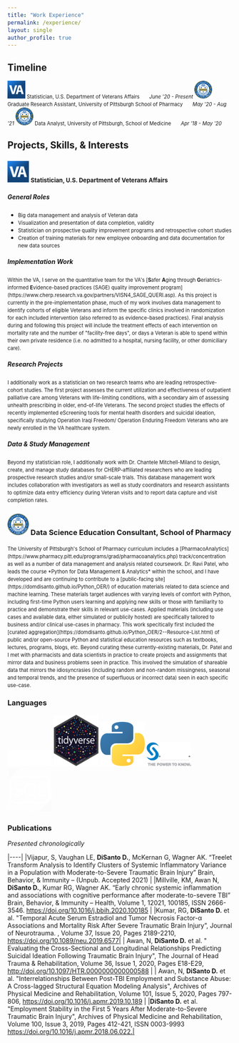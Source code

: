 ```yaml
---
title: "Work Experience"
permalink: /experience/
layout: single
author_profile: true
---
```



## Timeline



<span style="font-size:0.8em">
<img src="/assets/images/VA.png" width="40"/>  Statistician, U.S. Department of Veterans Affairs   
&nbsp; &nbsp; &nbsp; <em> June '20 - Present </em>
</span>

<span style="font-size:0.8em">
<img src="/assets/images/seal.png" width="40"/> Graduate Research Assistant, University of Pittsburgh School of Pharmacy   
&nbsp; &nbsp; &nbsp; <em> May '20 - Aug '21</em>  
</span>

<span style="font-size:0.8em">
<img src="/assets/images/seal.png" width="40"/> Data Analyst, University of Pittsburgh, School of Medicine   
&nbsp; &nbsp; &nbsp; <em> Apr '18 - May '20 </em>
</span>

<br>


## Projects, Skills, & Interests

### <img src="/assets/images/VA.png" width="48"/> <span style="font-size:0.8em">Statistician,  U.S. Department of Veterans Affairs<span style="font-size:0.8em">

##### <em> General Roles </em>

- <span style="font-size:0.8em">  Big data management and analysis of Veteran data  </span>
- <span style="font-size:0.8em"> Visualization and presentation of data completion, validity </span>
- <span style="font-size:0.8em"> Statistician on prospective quality improvement programs and retrospective cohort studies </span>
- <span style="font-size:0.8em"> Creation of training materials for new employee onboarding and data documentation for new data sources </span>



##### <em> Implementation Work </em>

<span style="font-size:0.8em">
  Within the VA, I serve on the quantitative team for the VA's [<b>S</b>afer <b>A</b>ging through <b>G</b>eriatrics-informed <b>E</b>vidence-based practices (SAGE) quality improvement program](https://www.cherp.research.va.gov/partners/VISN4_SAGE_QUERI.asp). As this project is currently in the pre-implementation phase, much of my work involves data management to identify cohorts of eligible Veterans and inform the specific clinics involved in randomization for each included intervention (also referred to as evidence-based practices). Final analysis during and following this project will include the treatment effects of each intervention on mortality rate and the number of "facility-free days", or days a Veteran is able to spend within their own private residence (i.e. no admitted to a hospital, nursing facility, or other domiciliary care).
</span>


##### <em> Research Projects </em>

<span style="font-size:0.8em">
  I additionally work as a statistician on two research teams who are leading retrospective-cohort studies. The first project assesses the current utilization and effectiveness of outpatient palliative care among Veterans with life-limiting conditions, with a secondary aim of assessing unhealth prescribing in older, end-of-life Veterans. The second project studies the effects of recently implemented eScreening tools for mental health disorders and suicidal ideation, specifically studying Operation Iraqi Freedom/ Operation Enduring Freedom Veterans who are newly enrolled in the VA healthcare system.
</span>


##### <em> Data & Study  Management </em>

<span style="font-size:0.8em">
  Beyond my statistician role, I additionally work with Dr. Chantele Mitchell-Miland to design, create, and manage study databases for CHERP-affiliated researchers who are leading prospective research studies and/or small-scale trials. This database management work includes collaboration with investigators as well as study coordinators and research assistants to optimize data entry efficiency during Veteran visits and to report data capture and visit completion rates.
</span>

### <img src="/assets/images/seal.png" width="48"/> Data Science Education Consultant, School of Pharmacy

<span style="font-size:0.8em">
  The University of Pittsburgh's School of Pharmacy curriculum includes a [PharmacoAnalytics](https://www.pharmacy.pitt.edu/programs/grad/pharmacoanalytics.php) track/concentration as well as a number of data management and analysis related coursework. Dr. Ravi Patel, who leads the course *Python for Data Management & Analytics* within the school, and I have developed and are continuing to contribute to a [public-facing site](https://domdisanto.github.io/Python_OER/) of education materials related to data science and machine learning.  
</span>

<span style="font-size:0.8em">
  These materials target audiences with varying levels of comfort with Python, including first-time Python users learning and applying new skills or those with familiarity to practice and demonstrate their skills in relevant use-cases. Applied materials (including use cases and available data, either simulated or publicily hosted) are specifically tailored to business and/or clinical use-cases in pharmacy.
</span>

<span style="font-size:0.8em">
  This work specitically first included the [curated aggregation](https://domdisanto.github.io/Python_OER/2--Resource-List.html) of public and/or open-source Python and statistical education resources such as textbooks, lectures, programs, blogs, etc.
</span>

<span style="font-size:0.8em">
  Beyond curating these currently-existing materials, Dr. Patel and I met with pharmacists and data scientists in practice to create projects and assignments that mirror data and business problems seen in practice. This involved the simulation of shareable data that mirrors the idiosyncrasies (including random and non-random missingness, seasonal and temporal trends, and the presence of superfluous or incorrect data) seen in each specific use-case.   
</span>


### Languages

<img src="/assets/images/rstudio.png" width="100"/>
<img src="/assets/images/tidyverse.png" width="100"/>
<img src="/assets/images/python.png" width="100"/> 	
<img src="/assets/images/sas.png" width="100"/>
<img src="/assets/images/sql_edit.png" width="100"/>


### Publications  
*Presented chronologically*  

|----|
|Vijapur, S, Vaughan LE, **DiSanto D.**, McKernan G, Wagner AK. “Treelet Transform Analysis to Identify Clusters of Systemic Inflammatory Variance in a Population with Moderate-to-Severe Traumatic Brain Injury” Brain, Behavior, & Immunity – (Unpub. Accepted 2021) |
|Millville, KM, Awan N, **DiSanto D.**, Kumar RG, Wagner AK. “Early chronic systemic inflammation and associations with cognitive performance after moderate-to-severe TBI” Brain, Behavior, & Immunity – Health, Volume 1, 12021, 100185, ISSN 2666-3546.  https://doi.org/10.1016/j.bbih.2020.100185 |
|Kumar, RG, **DiSanto D.** et al. "Temporal Acute Serum Estradiol and Tumor Necrosis Factor-α Associations and Mortality Risk After Severe Traumatic Brain Injury”, Journal of Neurotrauma. , Volume 37, Issue 20, Pages 2189-2210, https://doi.org/10.1089/neu.2019.6577|
| Awan, N, **DiSanto D.** et al. " Evaluating the Cross-Sectional and Longitudinal Relationships Predicting Suicidal Ideation Following Traumatic Brain Injury", The Journal of Head Trauma & Rehabilitation, Volume 36, Issue 1, 2020, Pages E18-E29, http://doi.org/10.1097/HTR.0000000000000588 |
| Awan, N, **DiSanto D.** et al. "Interrelationships Between Post-TBI Employment and Substance Abuse: A Cross-lagged Structural Equation Modeling Analysis", Archives of Physical Medicine and Rehabilitation, Volume 101, Issue 5, 2020, Pages 797-806, https://doi.org/10.1016/j.apmr.2019.10.189 |
|**DiSanto D.** et al. "Employment Stability in the First 5 Years After Moderate-to-Severe Traumatic Brain Injury", Archives of Physical Medicine and Rehabilitation, Volume 100, Issue 3, 2019, Pages 412-421, ISSN 0003-9993 https://doi.org/10.1016/j.apmr.2018.06.022.|  

